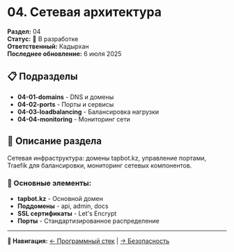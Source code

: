 # 04. Сетевая архитектура

**Раздел:** 04  
**Статус:** 🔄 В разработке  
**Ответственный:** Кадырхан  
**Последнее обновление:** 6 июля 2025

## 📋 Подразделы

- **04-01-domains** - DNS и домены
- **04-02-ports** - Порты и сервисы
- **04-03-loadbalancing** - Балансировка нагрузки
- **04-04-monitoring** - Мониторинг сети

## 📖 Описание раздела

Сетевая инфраструктура: домены tapbot.kz, управление портами, Traefik для балансировки, мониторинг сетевых компонентов.

### 🎯 Основные элементы:
- **tapbot.kz** - Основной домен
- **Поддомены** - api, admin, docs
- **SSL сертификаты** - Let's Encrypt
- **Порты** - Стандартизированное распределение

---
**📍 Навигация:** [← Программный стек](../03-software-stack/README.md) | [→ Безопасность](../05-security/README.md)
